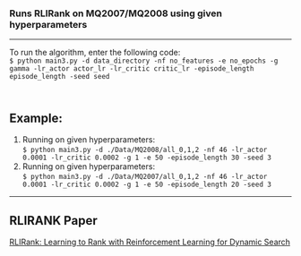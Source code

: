 ### Runs RLIRank on MQ2007/MQ2008 using given hyperparameters

---


To run the algorithm, enter the following code:<br>
`$ python main3.py -d data_directory -nf no_features -e no_epochs -g gamma -lr_actor actor_lr -lr_critic critic_lr -episode_length episode_length -seed seed `<br>


<br>Example: 
---
1. Running on given hyperparameters: <br> `$ python main3.py -d ./Data/MQ2008/all_0,1,2 -nf 46 -lr_actor 0.0001 -lr_critic 0.0002 -g 1 -e 50 -episode_length 30 -seed 3 `
2. Running on given hyperparameters: <br> `$ python main3.py -d ./Data/MQ2007/all_0,1,2 -nf 46 -lr_actor 0.0001 -lr_critic 0.0002 -g 1 -e 50 -episode_length 20 -seed 3 `
---

## RLIRANK Paper
[RLIRank: Learning to Rank with Reinforcement Learning for Dynamic Search](https://arxiv.org/abs/2105.10124)


